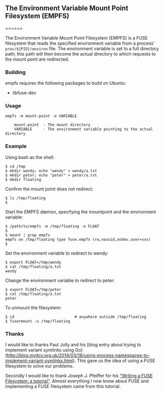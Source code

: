 ## The Environment Variable Mount Point Filesystem (EMPFS)
======

The Environment Variable Mount Point Filesystem (EMPFS) is a FUSE filesystem
that reads the specified environment variable from a process'
`proc/${PID}/environ` file.  The environment variable is set to a full
directory path; this path will then become the actual directory to which
requests to the mount point are redirected.

### Building
empfs requires the following packages to build on Ubuntu:
* libfuse-dev

### Usage
```
empfs -m mount-point -e VARIABLE
   
    mount-point  - The mount directory
    VARIABLE     - The environment variable pointing to the actual directory
```

### Example

Using bash as the shell:
<br>

```
$ cd /tmp
$ mkdir wendy; echo "wendy" > wendy/a.txt
$ mkdir peter; echo "peter" > peter/a.txt
$ mkdir floating
```

Confirm the mount point does not redirect:
```
$ ls /tmp/floating
$
```

Start the EMPFS dæmon, specifying the mountpoint and the environment variable:
```
$ /path/to/empfs -m /tmp/floating -e FLOAT
$
$ mount | grep empfs
empfs on /tmp/floating type fuse.empfs (rw,nosuid,nodev,user=xxx)
$ 
```

Set the environment variable to redirect to wendy:
```
$ export FLOAT=/tmp/wendy
$ cat /tmp/floating/a.txt
wendy
```

Change the environment variable to redirect to peter:
```
$ export FLOAT=/tmp/peter
$ cat /tmp/floating/a.txt
peter
```

To unmount the filesystem:
```
$ cd                           # anywhere outside /tmp/floating
$ fusermount -u /tmp/floating
```

### Thanks

I would like to thanks Paul Jolly and his [blog entry about trying to implement
variant symlinks using Go]
(http://blog.myitcv.org.uk/2014/03/18/using-process-namespaces-to-implement-variant-symlinks.html).
This gave us the idea of using a FUSE filesystem to solve our problems.

Secondly I would like to thank Joseph J. Pfeiffer for his ["Writing a FUSE
Filesystem: a tutorial"](http://www.cs.nmsu.edu/~pfeiffer/fuse-tutorial/).
Almost everything I now know about FUSE and implementing a FUSE filesystem came
from this tutorial.

